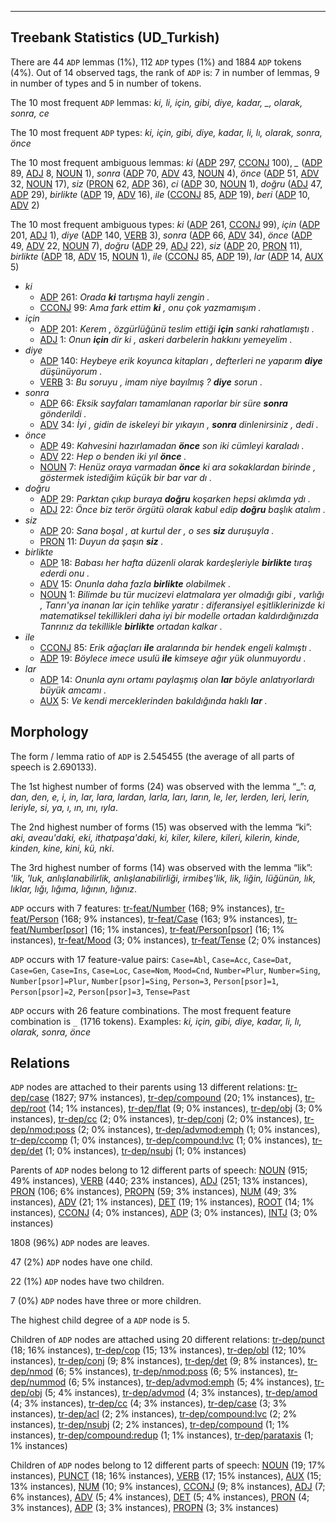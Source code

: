 

--------------------------------------------------------------------------------

## Treebank Statistics (UD_Turkish)

There are 44 `ADP` lemmas (1%), 112 `ADP` types (1%) and 1884 `ADP` tokens (4%).
Out of 14 observed tags, the rank of `ADP` is: 7 in number of lemmas, 9 in number of types and 5 in number of tokens.

The 10 most frequent `ADP` lemmas: <em>ki, li, için, gibi, diye, kadar, _, olarak, sonra, ce</em>

The 10 most frequent `ADP` types:  <em>ki, için, gibi, diye, kadar, li, lı, olarak, sonra, önce</em>

The 10 most frequent ambiguous lemmas: <em>ki</em> ([ADP]() 297, [CCONJ]() 100), <em>_</em> ([ADP]() 89, [ADJ]() 8, [NOUN]() 1), <em>sonra</em> ([ADP]() 70, [ADV]() 43, [NOUN]() 4), <em>önce</em> ([ADP]() 51, [ADV]() 32, [NOUN]() 17), <em>siz</em> ([PRON]() 62, [ADP]() 36), <em>ci</em> ([ADP]() 30, [NOUN]() 1), <em>doğru</em> ([ADJ]() 47, [ADP]() 29), <em>birlikte</em> ([ADP]() 19, [ADV]() 16), <em>ile</em> ([CCONJ]() 85, [ADP]() 19), <em>beri</em> ([ADP]() 10, [ADV]() 2)

The 10 most frequent ambiguous types:  <em>ki</em> ([ADP]() 261, [CCONJ]() 99), <em>için</em> ([ADP]() 201, [ADJ]() 1), <em>diye</em> ([ADP]() 140, [VERB]() 3), <em>sonra</em> ([ADP]() 66, [ADV]() 34), <em>önce</em> ([ADP]() 49, [ADV]() 22, [NOUN]() 7), <em>doğru</em> ([ADP]() 29, [ADJ]() 22), <em>siz</em> ([ADP]() 20, [PRON]() 11), <em>birlikte</em> ([ADP]() 18, [ADV]() 15, [NOUN]() 1), <em>ile</em> ([CCONJ]() 85, [ADP]() 19), <em>lar</em> ([ADP]() 14, [AUX]() 5)


* <em>ki</em>
  * [ADP]() 261: <em>Orada <b>ki</b> tartışma hayli zengin .</em>
  * [CCONJ]() 99: <em>Ama fark ettim <b>ki</b> , onu çok yazmamışım .</em>
* <em>için</em>
  * [ADP]() 201: <em>Kerem , özgürlüğünü teslim ettiği <b>için</b> sanki rahatlamıştı .</em>
  * [ADJ]() 1: <em>Onun <b>için</b> dir ki , askeri darbelerin hakkını yemeyelim .</em>
* <em>diye</em>
  * [ADP]() 140: <em>Heybeye erik koyunca kitapları , defterleri ne yaparım <b>diye</b> düşünüyorum .</em>
  * [VERB]() 3: <em>Bu soruyu , imam niye bayılmış ? <b>diye</b> sorun .</em>
* <em>sonra</em>
  * [ADP]() 66: <em>Eksik sayfaları tamamlanan raporlar bir süre <b>sonra</b> gönderildi .</em>
  * [ADV]() 34: <em>İyi , gidin de iskeleyi bir yıkayın , <b>sonra</b> dinlenirsiniz , dedi .</em>
* <em>önce</em>
  * [ADP]() 49: <em>Kahvesini hazırlamadan <b>önce</b> son iki cümleyi karaladı .</em>
  * [ADV]() 22: <em>Hep o benden iki yıl <b>önce</b> .</em>
  * [NOUN]() 7: <em>Henüz oraya varmadan <b>önce</b> ki ara sokaklardan birinde , göstermek istediğim küçük bir bar var dı .</em>
* <em>doğru</em>
  * [ADP]() 29: <em>Parktan çıkıp buraya <b>doğru</b> koşarken hepsi aklımda ydı .</em>
  * [ADJ]() 22: <em>Önce biz terör örgütü olarak kabul edip <b>doğru</b> başlık atalım .</em>
* <em>siz</em>
  * [ADP]() 20: <em>Sana boşal , at kurtul der , o ses <b>siz</b> duruşuyla .</em>
  * [PRON]() 11: <em>Duyun da şaşın <b>siz</b> .</em>
* <em>birlikte</em>
  * [ADP]() 18: <em>Babası her hafta düzenli olarak kardeşleriyle <b>birlikte</b> tıraş ederdi onu .</em>
  * [ADV]() 15: <em>Onunla daha fazla <b>birlikte</b> olabilmek .</em>
  * [NOUN]() 1: <em>Bilimde bu tür mucizevi elatmalara yer olmadığı gibi , varlığı , Tanrı'ya inanan lar için tehlike yaratır : diferansiyel eşitliklerinizde ki matematiksel tekillikleri daha iyi bir modelle ortadan kaldırdığınızda Tanrınız da tekillikle <b>birlikte</b> ortadan kalkar .</em>
* <em>ile</em>
  * [CCONJ]() 85: <em>Erik ağaçları <b>ile</b> aralarında bir hendek engeli kalmıştı .</em>
  * [ADP]() 19: <em>Böylece imece usulü <b>ile</b> kimseye ağır yük olunmuyordu .</em>
* <em>lar</em>
  * [ADP]() 14: <em>Onunla aynı ortamı paylaşmış olan <b>lar</b> böyle anlatıyorlardı büyük amcamı .</em>
  * [AUX]() 5: <em>Ve kendi merceklerinden bakıldığında haklı <b>lar</b> .</em>

## Morphology

The form / lemma ratio of `ADP` is 2.545455 (the average of all parts of speech is 2.690133).

The 1st highest number of forms (24) was observed with the lemma “_”: <em>a, dan, den, e, i, in, lar, lara, lardan, larla, ları, ların, le, ler, lerden, leri, lerin, leriyle, si, ya, ı, ın, ını, ıyla</em>.

The 2nd highest number of forms (15) was observed with the lemma “ki”: <em>aki, aveau'daki, eki, ithatpaşa'daki, ki, kiler, kilere, kileri, kilerin, kinde, kinden, kine, kini, kü, nki</em>.

The 3rd highest number of forms (14) was observed with the lemma “lik”: <em>'lik, 'luk, anlışlanabilirlik, anlışlanabilirliği, irmibeş'lik, lik, liğin, lüğünün, lık, lıklar, lığı, lığıma, lığının, lığınız</em>.

`ADP` occurs with 7 features: [tr-feat/Number]() (168; 9% instances), [tr-feat/Person]() (168; 9% instances), [tr-feat/Case]() (163; 9% instances), [tr-feat/Number[psor]]() (16; 1% instances), [tr-feat/Person[psor]]() (16; 1% instances), [tr-feat/Mood]() (3; 0% instances), [tr-feat/Tense]() (2; 0% instances)

`ADP` occurs with 17 feature-value pairs: `Case=Abl`, `Case=Acc`, `Case=Dat`, `Case=Gen`, `Case=Ins`, `Case=Loc`, `Case=Nom`, `Mood=Cnd`, `Number=Plur`, `Number=Sing`, `Number[psor]=Plur`, `Number[psor]=Sing`, `Person=3`, `Person[psor]=1`, `Person[psor]=2`, `Person[psor]=3`, `Tense=Past`

`ADP` occurs with 26 feature combinations.
The most frequent feature combination is `_` (1716 tokens).
Examples: <em>ki, için, gibi, diye, kadar, li, lı, olarak, sonra, önce</em>


## Relations

`ADP` nodes are attached to their parents using 13 different relations: [tr-dep/case]() (1827; 97% instances), [tr-dep/compound]() (20; 1% instances), [tr-dep/root]() (14; 1% instances), [tr-dep/flat]() (9; 0% instances), [tr-dep/obj]() (3; 0% instances), [tr-dep/cc]() (2; 0% instances), [tr-dep/conj]() (2; 0% instances), [tr-dep/nmod:poss]() (2; 0% instances), [tr-dep/advmod:emph]() (1; 0% instances), [tr-dep/ccomp]() (1; 0% instances), [tr-dep/compound:lvc]() (1; 0% instances), [tr-dep/det]() (1; 0% instances), [tr-dep/nsubj]() (1; 0% instances)

Parents of `ADP` nodes belong to 12 different parts of speech: [NOUN]() (915; 49% instances), [VERB]() (440; 23% instances), [ADJ]() (251; 13% instances), [PRON]() (106; 6% instances), [PROPN]() (59; 3% instances), [NUM]() (49; 3% instances), [ADV]() (21; 1% instances), [DET]() (19; 1% instances), [ROOT]() (14; 1% instances), [CCONJ]() (4; 0% instances), [ADP]() (3; 0% instances), [INTJ]() (3; 0% instances)

1808 (96%) `ADP` nodes are leaves.

47 (2%) `ADP` nodes have one child.

22 (1%) `ADP` nodes have two children.

7 (0%) `ADP` nodes have three or more children.

The highest child degree of a `ADP` node is 5.

Children of `ADP` nodes are attached using 20 different relations: [tr-dep/punct]() (18; 16% instances), [tr-dep/cop]() (15; 13% instances), [tr-dep/obl]() (12; 10% instances), [tr-dep/conj]() (9; 8% instances), [tr-dep/det]() (9; 8% instances), [tr-dep/nmod]() (6; 5% instances), [tr-dep/nmod:poss]() (6; 5% instances), [tr-dep/nummod]() (6; 5% instances), [tr-dep/advmod:emph]() (5; 4% instances), [tr-dep/obj]() (5; 4% instances), [tr-dep/advmod]() (4; 3% instances), [tr-dep/amod]() (4; 3% instances), [tr-dep/cc]() (4; 3% instances), [tr-dep/case]() (3; 3% instances), [tr-dep/acl]() (2; 2% instances), [tr-dep/compound:lvc]() (2; 2% instances), [tr-dep/nsubj]() (2; 2% instances), [tr-dep/compound]() (1; 1% instances), [tr-dep/compound:redup]() (1; 1% instances), [tr-dep/parataxis]() (1; 1% instances)

Children of `ADP` nodes belong to 12 different parts of speech: [NOUN]() (19; 17% instances), [PUNCT]() (18; 16% instances), [VERB]() (17; 15% instances), [AUX]() (15; 13% instances), [NUM]() (10; 9% instances), [CCONJ]() (9; 8% instances), [ADJ]() (7; 6% instances), [ADV]() (5; 4% instances), [DET]() (5; 4% instances), [PRON]() (4; 3% instances), [ADP]() (3; 3% instances), [PROPN]() (3; 3% instances)

